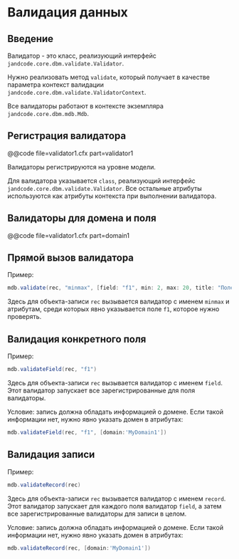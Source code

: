 Валидация данных
================

Введение
--------

Валидатор - это класс, реализующий интерфейс `jandcode.core.dbm.validate.Validator`.

Нужно реализовать метод `validate`, который получает в качестве параметра
контекст валидации `jandcode.core.dbm.validate.ValidatorContext`.
                       
Все валидаторы работают в контексте экземпляра `jandcode.core.dbm.mdb.Mdb`.


Регистрация валидатора
----------------------

@@code file=validator1.cfx part=validator1

Валидаторы регистрируются на уровне модели.

Для валидатора указывается `class`, реализующий интерфейс 
`jandcode.core.dbm.validate.Validator`. Все остальные атрибуты используются как
атрибуты контекста при выполнении валидатора.


Валидаторы для домена и поля
----------------------------

@@code file=validator1.cfx part=domain1


Прямой вызов валидатора
-----------------------
                          
Пример:

```groovy
mdb.validate(rec, "minmax", [field: "f1", min: 2, max: 20, title: "Поле f1"])
```

Здесь для объекта-записи `rec` вызывается валидатор с именем `minmax` и атрибутам,
среди которых явно указывается поле `f1`, которое нужно проверять.

Валидация конкретного поля
--------------------------

Пример:

```groovy
mdb.validateField(rec, "f1")
```

Здесь для объекта-записи `rec` вызывается валидатор с именем `field`.
Этот валидатор запускает все зарегистрированные для поля валидаторы.
                      
Условие: запись должна обладать информацией о домене. Если такой информации нет,
нужно явно указать домен в атрибутах:

```groovy
mdb.validateField(rec, "f1", [domain:'MyDomain1'])
```

Валидация записи
----------------

Пример:

```groovy
mdb.validateRecord(rec)
```

Здесь для объекта-записи `rec` вызывается валидатор с именем `record`.
Этот валидатор запускает для каждого поля валидатор `field`, а затем 
все зарегистрированные валидаторы для записи в целом.

Условие: запись должна обладать информацией о домене. Если такой информации нет,
нужно явно указать домен в атрибутах:

```groovy
mdb.validateRecord(rec, [domain:'MyDomain1'])
```
                        
